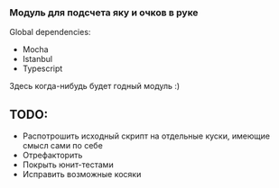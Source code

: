 ### Модуль для подсчета яку и очков в руке
 
Global dependencies:
- Mocha
- Istanbul
- Typescript

Здесь когда-нибудь будет годный модуль :)

## TODO:
- Распотрошить исходный скрипт на отдельные куски, имеющие смысл сами по себе
- Отрефакторить
- Покрыть юнит-тестами
- Исправить возможные косяки
